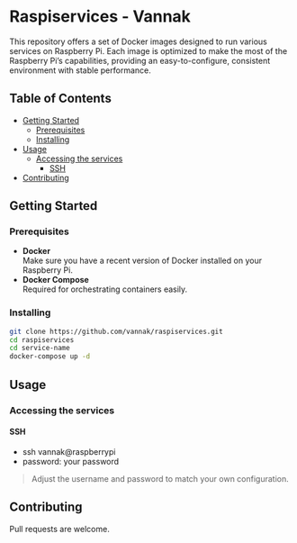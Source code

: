 # Raspiservices - Vannak

This repository offers a set of Docker images designed to run various services on Raspberry Pi.
Each image is optimized to make the most of the Raspberry Pi’s capabilities, providing an easy-to-configure, consistent environment with stable performance.

## Table of Contents

- [Getting Started](#getting-started)
  - [Prerequisites](#prerequisites)
  - [Installing](#installing)
- [Usage](#usage)
  - [Accessing the services](#accessing-the-services)
    - [SSH](#ssh)
- [Contributing](#contributing)

## Getting Started

### Prerequisites
- **Docker**  
  Make sure you have a recent version of Docker installed on your Raspberry Pi.
- **Docker Compose**  
  Required for orchestrating containers easily.

### Installing

```sh
git clone https://github.com/vannak/raspiservices.git
cd raspiservices
cd service-name
docker-compose up -d
```

## Usage

### Accessing the services

#### SSH

- ssh vannak@raspberrypi
- password: your password

> Adjust the username and password to match your own configuration.

## Contributing

Pull requests are welcome.
